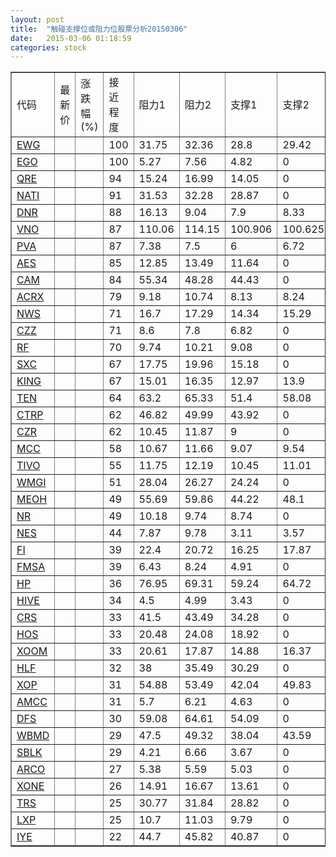 ```yaml
---
layout: post
title:  "触碰支撑位或阻力位股票分析20150306"
date:   2015-03-06 01:18:59
categories: stock
---
```

<script type="text/javascript">
var stockList = []
stockList.push('gb_ewg');
stockList.push('gb_ego');
stockList.push('gb_qre');
stockList.push('gb_nati');
stockList.push('gb_dnr');
stockList.push('gb_vno');
stockList.push('gb_pva');
stockList.push('gb_aes');
stockList.push('gb_cam');
stockList.push('gb_acrx');
stockList.push('gb_nws');
stockList.push('gb_czz');
stockList.push('gb_rf');
stockList.push('gb_sxc');
stockList.push('gb_king');
stockList.push('gb_ten');
stockList.push('gb_ctrp');
stockList.push('gb_czr');
stockList.push('gb_mcc');
stockList.push('gb_tivo');
stockList.push('gb_wmgi');
stockList.push('gb_meoh');
stockList.push('gb_nr');
stockList.push('gb_nes');
stockList.push('gb_fi');
stockList.push('gb_fmsa');
stockList.push('gb_hp');
stockList.push('gb_hive');
stockList.push('gb_crs');
stockList.push('gb_hos');
stockList.push('gb_xoom');
stockList.push('gb_hlf');
stockList.push('gb_xop');
stockList.push('gb_amcc');
stockList.push('gb_dfs');
stockList.push('gb_wbmd');
stockList.push('gb_sblk');
stockList.push('gb_arco');
stockList.push('gb_xone');
stockList.push('gb_trs');
stockList.push('gb_lxp');
stockList.push('gb_iye');
</script>
<table border="1">
 <tr>
 <td>代码</td>
 <td>最新价</td>
 <td>涨跌幅(%)</td>
 <td>接近程度</td>
 <td>阻力1</td>
 <td>阻力2</td>
 <td>支撑1</td>
 <td>支撑2</td>
</tr>
  <tr id="ewg" class="green">
  <td><a href="http://stock.finance.sina.com.cn/usstock/quotes/EWG.html" target="_blank">EWG</a></td><td></td><td></td><td>100</td><td>31.75</td><td>32.36</td><td>28.8</td><td>29.42</td></tr>
  <tr id="ego" class="red">
  <td><a href="http://stock.finance.sina.com.cn/usstock/quotes/EGO.html" target="_blank">EGO</a></td><td></td><td></td><td>100</td><td>5.27</td><td>7.56</td><td>4.82</td><td>0</td></tr>
  <tr id="qre" class="red">
  <td><a href="http://stock.finance.sina.com.cn/usstock/quotes/QRE.html" target="_blank">QRE</a></td><td></td><td></td><td>94</td><td>15.24</td><td>16.99</td><td>14.05</td><td>0</td></tr>
  <tr id="nati" class="red">
  <td><a href="http://stock.finance.sina.com.cn/usstock/quotes/NATI.html" target="_blank">NATI</a></td><td></td><td></td><td>91</td><td>31.53</td><td>32.28</td><td>28.87</td><td>0</td></tr>
  <tr id="dnr" class="green">
  <td><a href="http://stock.finance.sina.com.cn/usstock/quotes/DNR.html" target="_blank">DNR</a></td><td></td><td></td><td>88</td><td>16.13</td><td>9.04</td><td>7.9</td><td>8.33</td></tr>
  <tr id="vno" class="red">
  <td><a href="http://stock.finance.sina.com.cn/usstock/quotes/VNO.html" target="_blank">VNO</a></td><td></td><td></td><td>87</td><td>110.06</td><td>114.15</td><td>100.906</td><td>100.625</td></tr>
  <tr id="pva" class="red">
  <td><a href="http://stock.finance.sina.com.cn/usstock/quotes/PVA.html" target="_blank">PVA</a></td><td></td><td></td><td>87</td><td>7.38</td><td>7.5</td><td>6</td><td>6.72</td></tr>
  <tr id="aes" class="red">
  <td><a href="http://stock.finance.sina.com.cn/usstock/quotes/AES.html" target="_blank">AES</a></td><td></td><td></td><td>85</td><td>12.85</td><td>13.49</td><td>11.64</td><td>0</td></tr>
  <tr id="cam" class="red">
  <td><a href="http://stock.finance.sina.com.cn/usstock/quotes/CAM.html" target="_blank">CAM</a></td><td></td><td></td><td>84</td><td>55.34</td><td>48.28</td><td>44.43</td><td>0</td></tr>
  <tr id="acrx" class="red">
  <td><a href="http://stock.finance.sina.com.cn/usstock/quotes/ACRX.html" target="_blank">ACRX</a></td><td></td><td></td><td>79</td><td>9.18</td><td>10.74</td><td>8.13</td><td>8.24</td></tr>
  <tr id="nws" class="red">
  <td><a href="http://stock.finance.sina.com.cn/usstock/quotes/NWS.html" target="_blank">NWS</a></td><td></td><td></td><td>71</td><td>16.7</td><td>17.29</td><td>14.34</td><td>15.29</td></tr>
  <tr id="czz" class="green">
  <td><a href="http://stock.finance.sina.com.cn/usstock/quotes/CZZ.html" target="_blank">CZZ</a></td><td></td><td></td><td>71</td><td>8.6</td><td>7.8</td><td>6.82</td><td>0</td></tr>
  <tr id="rf" class="red">
  <td><a href="http://stock.finance.sina.com.cn/usstock/quotes/RF.html" target="_blank">RF</a></td><td></td><td></td><td>70</td><td>9.74</td><td>10.21</td><td>9.08</td><td>0</td></tr>
  <tr id="sxc" class="red">
  <td><a href="http://stock.finance.sina.com.cn/usstock/quotes/SXC.html" target="_blank">SXC</a></td><td></td><td></td><td>67</td><td>17.75</td><td>19.96</td><td>15.18</td><td>0</td></tr>
  <tr id="king" class="red">
  <td><a href="http://stock.finance.sina.com.cn/usstock/quotes/KING.html" target="_blank">KING</a></td><td></td><td></td><td>67</td><td>15.01</td><td>16.35</td><td>12.97</td><td>13.9</td></tr>
  <tr id="ten" class="green">
  <td><a href="http://stock.finance.sina.com.cn/usstock/quotes/TEN.html" target="_blank">TEN</a></td><td></td><td></td><td>64</td><td>63.2</td><td>65.33</td><td>51.4</td><td>58.08</td></tr>
  <tr id="ctrp" class="red">
  <td><a href="http://stock.finance.sina.com.cn/usstock/quotes/CTRP.html" target="_blank">CTRP</a></td><td></td><td></td><td>62</td><td>46.82</td><td>49.99</td><td>43.92</td><td>0</td></tr>
  <tr id="czr" class="red">
  <td><a href="http://stock.finance.sina.com.cn/usstock/quotes/CZR.html" target="_blank">CZR</a></td><td></td><td></td><td>62</td><td>10.45</td><td>11.87</td><td>9</td><td>0</td></tr>
  <tr id="mcc" class="green">
  <td><a href="http://stock.finance.sina.com.cn/usstock/quotes/MCC.html" target="_blank">MCC</a></td><td></td><td></td><td>58</td><td>10.67</td><td>11.66</td><td>9.07</td><td>9.54</td></tr>
  <tr id="tivo" class="green">
  <td><a href="http://stock.finance.sina.com.cn/usstock/quotes/TIVO.html" target="_blank">TIVO</a></td><td></td><td></td><td>55</td><td>11.75</td><td>12.19</td><td>10.45</td><td>11.01</td></tr>
  <tr id="wmgi" class="green">
  <td><a href="http://stock.finance.sina.com.cn/usstock/quotes/WMGI.html" target="_blank">WMGI</a></td><td></td><td></td><td>51</td><td>28.04</td><td>26.27</td><td>24.24</td><td>0</td></tr>
  <tr id="meoh" class="red">
  <td><a href="http://stock.finance.sina.com.cn/usstock/quotes/MEOH.html" target="_blank">MEOH</a></td><td></td><td></td><td>49</td><td>55.69</td><td>59.86</td><td>44.22</td><td>48.1</td></tr>
  <tr id="nr" class="red">
  <td><a href="http://stock.finance.sina.com.cn/usstock/quotes/NR.html" target="_blank">NR</a></td><td></td><td></td><td>49</td><td>10.18</td><td>9.74</td><td>8.74</td><td>0</td></tr>
  <tr id="nes" class="green">
  <td><a href="http://stock.finance.sina.com.cn/usstock/quotes/NES.html" target="_blank">NES</a></td><td></td><td></td><td>44</td><td>7.87</td><td>9.78</td><td>3.11</td><td>3.57</td></tr>
  <tr id="fi" class="green">
  <td><a href="http://stock.finance.sina.com.cn/usstock/quotes/FI.html" target="_blank">FI</a></td><td></td><td></td><td>39</td><td>22.4</td><td>20.72</td><td>16.25</td><td>17.87</td></tr>
  <tr id="fmsa" class="red">
  <td><a href="http://stock.finance.sina.com.cn/usstock/quotes/FMSA.html" target="_blank">FMSA</a></td><td></td><td></td><td>39</td><td>6.43</td><td>8.24</td><td>4.91</td><td>0</td></tr>
  <tr id="hp" class="green">
  <td><a href="http://stock.finance.sina.com.cn/usstock/quotes/HP.html" target="_blank">HP</a></td><td></td><td></td><td>36</td><td>76.95</td><td>69.31</td><td>59.24</td><td>64.72</td></tr>
  <tr id="hive" class="red">
  <td><a href="http://stock.finance.sina.com.cn/usstock/quotes/HIVE.html" target="_blank">HIVE</a></td><td></td><td></td><td>34</td><td>4.5</td><td>4.99</td><td>3.43</td><td>0</td></tr>
  <tr id="crs" class="red">
  <td><a href="http://stock.finance.sina.com.cn/usstock/quotes/CRS.html" target="_blank">CRS</a></td><td></td><td></td><td>33</td><td>41.5</td><td>43.49</td><td>34.28</td><td>0</td></tr>
  <tr id="hos" class="red">
  <td><a href="http://stock.finance.sina.com.cn/usstock/quotes/HOS.html" target="_blank">HOS</a></td><td></td><td></td><td>33</td><td>20.48</td><td>24.08</td><td>18.92</td><td>0</td></tr>
  <tr id="xoom" class="green">
  <td><a href="http://stock.finance.sina.com.cn/usstock/quotes/XOOM.html" target="_blank">XOOM</a></td><td></td><td></td><td>33</td><td>20.61</td><td>17.87</td><td>14.88</td><td>16.37</td></tr>
  <tr id="hlf" class="green">
  <td><a href="http://stock.finance.sina.com.cn/usstock/quotes/HLF.html" target="_blank">HLF</a></td><td></td><td></td><td>32</td><td>38</td><td>35.49</td><td>30.29</td><td>0</td></tr>
  <tr id="xop" class="green">
  <td><a href="http://stock.finance.sina.com.cn/usstock/quotes/XOP.html" target="_blank">XOP</a></td><td></td><td></td><td>31</td><td>54.88</td><td>53.49</td><td>42.04</td><td>49.83</td></tr>
  <tr id="amcc" class="red">
  <td><a href="http://stock.finance.sina.com.cn/usstock/quotes/AMCC.html" target="_blank">AMCC</a></td><td></td><td></td><td>31</td><td>5.7</td><td>6.21</td><td>4.63</td><td>0</td></tr>
  <tr id="dfs" class="green">
  <td><a href="http://stock.finance.sina.com.cn/usstock/quotes/DFS.html" target="_blank">DFS</a></td><td></td><td></td><td>30</td><td>59.08</td><td>64.61</td><td>54.09</td><td>0</td></tr>
  <tr id="wbmd" class="green">
  <td><a href="http://stock.finance.sina.com.cn/usstock/quotes/WBMD.html" target="_blank">WBMD</a></td><td></td><td></td><td>29</td><td>47.5</td><td>49.32</td><td>38.04</td><td>43.59</td></tr>
  <tr id="sblk" class="red">
  <td><a href="http://stock.finance.sina.com.cn/usstock/quotes/SBLK.html" target="_blank">SBLK</a></td><td></td><td></td><td>29</td><td>4.21</td><td>6.66</td><td>3.67</td><td>0</td></tr>
  <tr id="arco" class="red">
  <td><a href="http://stock.finance.sina.com.cn/usstock/quotes/ARCO.html" target="_blank">ARCO</a></td><td></td><td></td><td>27</td><td>5.38</td><td>5.59</td><td>5.03</td><td>0</td></tr>
  <tr id="xone" class="red">
  <td><a href="http://stock.finance.sina.com.cn/usstock/quotes/XONE.html" target="_blank">XONE</a></td><td></td><td></td><td>26</td><td>14.91</td><td>16.67</td><td>13.61</td><td>0</td></tr>
  <tr id="trs" class="red">
  <td><a href="http://stock.finance.sina.com.cn/usstock/quotes/TRS.html" target="_blank">TRS</a></td><td></td><td></td><td>25</td><td>30.77</td><td>31.84</td><td>28.82</td><td>0</td></tr>
  <tr id="lxp" class="red">
  <td><a href="http://stock.finance.sina.com.cn/usstock/quotes/LXP.html" target="_blank">LXP</a></td><td></td><td></td><td>25</td><td>10.7</td><td>11.03</td><td>9.79</td><td>0</td></tr>
  <tr id="iye" class="red">
  <td><a href="http://stock.finance.sina.com.cn/usstock/quotes/IYE.html" target="_blank">IYE</a></td><td></td><td></td><td>22</td><td>44.7</td><td>45.82</td><td>40.87</td><td>0</td></tr>
</table>
